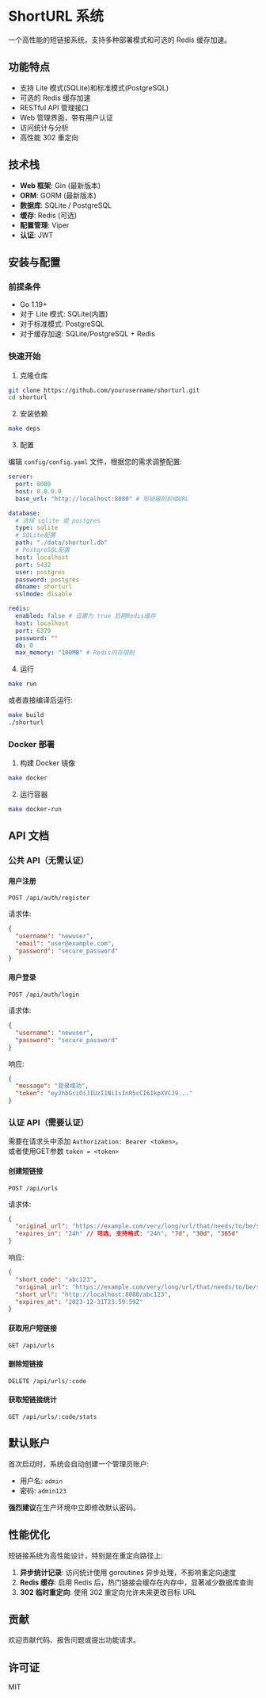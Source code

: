 # ShortURL 系统

一个高性能的短链接系统，支持多种部署模式和可选的 Redis 缓存加速。

## 功能特点

- 支持 Lite 模式(SQLite)和标准模式(PostgreSQL)
- 可选的 Redis 缓存加速
- RESTful API 管理接口
- Web 管理界面，带有用户认证
- 访问统计与分析
- 高性能 302 重定向

## 技术栈

- **Web 框架**: Gin (最新版本)
- **ORM**: GORM (最新版本)
- **数据库**: SQLite / PostgreSQL
- **缓存**: Redis (可选)
- **配置管理**: Viper
- **认证**: JWT

## 安装与配置

### 前提条件

- Go 1.19+
- 对于 Lite 模式: SQLite(内置)
- 对于标准模式: PostgreSQL
- 对于缓存加速: SQLite/PostgreSQL + Redis

### 快速开始

1. 克隆仓库

```bash
git clone https://github.com/yourusername/shorturl.git
cd shorturl
```

2. 安装依赖

```bash
make deps
```

3. 配置

编辑 `config/config.yaml` 文件，根据您的需求调整配置:

```yaml
server:
  port: 8080
  host: 0.0.0.0
  base_url: "http://localhost:8080" # 短链接的前缀URL

database:
  # 选择 sqlite 或 postgres
  type: sqlite
  # SQLite配置
  path: "./data/shorturl.db"
  # PostgreSQL配置
  host: localhost
  port: 5432
  user: postgres
  password: postgres
  dbname: shorturl
  sslmode: disable

redis:
  enabled: false # 设置为 true 启用Redis缓存
  host: localhost
  port: 6379
  password: ""
  db: 0
  max_memory: "100MB" # Redis内存限制
```

4. 运行

```bash
make run
```

或者直接编译后运行:

```bash
make build
./shorturl
```

### Docker 部署

1. 构建 Docker 镜像

```bash
make docker
```

2. 运行容器

```bash
make docker-run
```

## API 文档

### 公共 API（无需认证）

#### 用户注册

```
POST /api/auth/register
```

请求体:

```json
{
  "username": "newuser",
  "email": "user@example.com",
  "password": "secure_password"
}
```

#### 用户登录

```
POST /api/auth/login
```

请求体:

```json
{
  "username": "newuser",
  "password": "secure_password"
}
```

响应:

```json
{
  "message": "登录成功",
  "token": "eyJhbGciOiJIUzI1NiIsInR5cCI6IkpXVCJ9..."
}
```

### 认证 API（需要认证）

需要在请求头中添加 `Authorization: Bearer <token>`。  
或者使用GET参数 `token = <token>`

#### 创建短链接

```
POST /api/urls
```

请求体:

```json
{
  "original_url": "https://example.com/very/long/url/that/needs/to/be/shortened",
  "expires_in": "24h" // 可选, 支持格式: "24h", "7d", "30d", "365d"
}
```

响应:

```json
{
  "short_code": "abc123",
  "original_url": "https://example.com/very/long/url/that/needs/to/be/shortened",
  "short_url": "http://localhost:8080/abc123",
  "expires_at": "2023-12-31T23:59:59Z"
}
```

#### 获取用户短链接

```
GET /api/urls
```

#### 删除短链接

```
DELETE /api/urls/:code
```

#### 获取短链接统计

```
GET /api/urls/:code/stats
```

## 默认账户

首次启动时，系统会自动创建一个管理员账户:

- 用户名: `admin`
- 密码: `admin123`

**强烈建议**在生产环境中立即修改默认密码。

## 性能优化

短链接系统为高性能设计，特别是在重定向路径上:

1. **异步统计记录**: 访问统计使用 goroutines 异步处理，不影响重定向速度
2. **Redis 缓存**: 启用 Redis 后，热门链接会缓存在内存中，显著减少数据库查询
3. **302 临时重定向**: 使用 302 重定向允许未来更改目标 URL

## 贡献

欢迎贡献代码、报告问题或提出功能请求。

## 许可证

MIT
